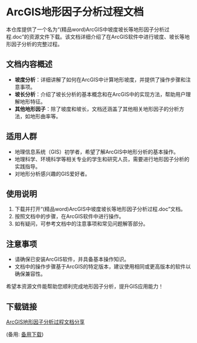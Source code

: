 # ArcGIS地形因子分析过程文档

本仓库提供了一个名为“(精品word)ArcGIS中坡度坡长等地形因子分析过程.doc”的资源文件下载。该文档详细介绍了在ArcGIS软件中进行坡度、坡长等地形因子分析的完整过程。

## 文档内容概述

- **坡度分析**：详细讲解了如何在ArcGIS中计算地形坡度，并提供了操作步骤和注意事项。
- **坡长分析**：介绍了坡长分析的基本概念和在ArcGIS中的实现方法，帮助用户理解地形特征。
- **其他地形因子**：除了坡度和坡长，文档还涵盖了其他相关地形因子的分析方法，如地形曲率等。

## 适用人群

- 地理信息系统（GIS）初学者，希望了解ArcGIS中地形分析的基本操作。
- 地理科学、环境科学等相关专业的学生和研究人员，需要进行地形因子分析的实践指导。
- 对地形分析感兴趣的GIS爱好者。

## 使用说明

1. 下载并打开“(精品word)ArcGIS中坡度坡长等地形因子分析过程.doc”文档。
2. 按照文档中的步骤，在ArcGIS软件中进行操作。
3. 如有疑问，可参考文档中的注意事项和常见问题解答部分。

## 注意事项

- 请确保已安装ArcGIS软件，并具备基本操作知识。
- 文档中的操作步骤基于ArcGIS的特定版本，建议使用相同或更高版本的软件以确保兼容性。

希望本资源文件能帮助您顺利完成地形因子分析，提升GIS应用能力！

## 下载链接
[ArcGIS地形因子分析过程文档分享](https://pan.quark.cn/s/68693c843faf) 

(备用: [备用下载](https://pan.baidu.com/s/1HGnq7CbuNZrrYUpglQ_Yaw?pwd=1234))

